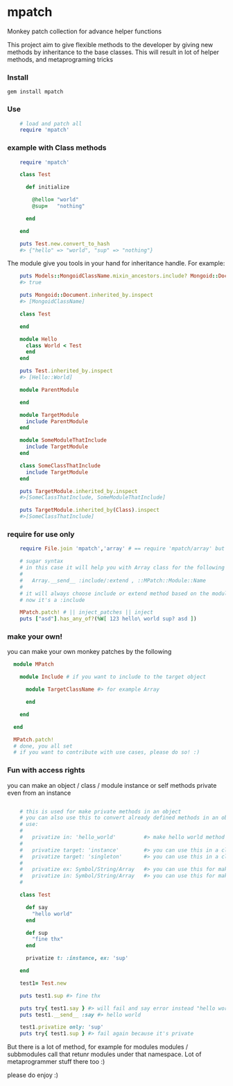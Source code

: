mpatch
======

Monkey patch collection for advance helper functions

This project aim to give flexible methods to the developer by giving new methods by inheritance to the base classes.
This will result in lot of helper methods, and metaprograming tricks


### Install

    gem install mpatch

### Use

```ruby
    # load and patch all
    require 'mpatch'
```

### example with Class methods

```ruby
    require 'mpatch'

    class Test

      def initialize

        @hello= "world"
        @sup=   "nothing"

      end

    end

    puts Test.new.convert_to_hash
    #> {"hello" => "world", "sup" => "nothing"}
```

The module give you tools in your hand for inheritance handle.
For example:

```ruby
    puts Models::MongoidClassName.mixin_ancestors.include? Mongoid::Document
    #> true

    puts Mongoid::Document.inherited_by.inspect
    #> [MongoidClassName]

    class Test

    end

    module Hello
      class World < Test
      end
    end

    puts Test.inherited_by.inspect
    #> [Hello::World]

    module ParentModule

    end

    module TargetModule
      include ParentModule
    end

    module SomeModuleThatInclude
      include TargetModule
    end

    class SomeClassThatInclude
      include TargetModule
    end

    puts TargetModule.inherited_by.inspect
    #>[SomeClassThatInclude, SomeModuleThatInclude]

    puts TargetModule.inherited_by(Class).inspect
    #>[SomeClassThatInclude]
```

### require for use only

```ruby
    require File.join 'mpatch','array' # == require 'mpatch/array' but works on windows alike

    # sugar syntax
    # in this case it will help you with Array class for the following
    #
    #   Array.__send__ :include/:extend , ::MPatch::Module::Name
    #
    # it will always choose include or extend method based on the module use porpuse
    # now it's a :include

    MPatch.patch! # || inject_patches || inject
    puts ["asd"].has_any_of?(%W[ 123 hello\ world sup? asd ])
```

### make your own!

you can make your own monkey patches by the following

```ruby
  module MPatch

    module Include # if you want to include to the target object

      module TargetClassName #> for example Array

      end

    end

  end

  MPatch.patch!
  # done, you all set
  # if you want to contribute with use cases, please do so! :)
```

### Fun with access rights

you can make an object / class / module instance or self methods private even from an instance

```ruby

    # this is used for make private methods in an object
    # you can also use this to convert already defined methods in an object or class
    # use:
    #
    #   privatize in: 'hello_world'         #> make hello world method private in the self obj
    #
    #   privatize target: 'instance'        #> you can use this in a class to make instance methods private
    #   privatize target: 'singleton'       #> you can use this in a class to make self methods private
    #
    #   privatize ex: Symbol/String/Array   #> you can use this for make exceptions what should be not touched in the prcs
    #   privatize in: Symbol/String/Array   #> you can use this for make targeted collection of methods for privatize
    #

    class Test

      def say
        "hello world"
      end

      def sup
        "fine thx"
      end

      privatize t: :instance, ex: 'sup'

    end

    test1= Test.new

    puts test1.sup #> fine thx

    puts try{ test1.say } #> will fail and say error instead "hello world"
    puts test1.__send__ :say #> hello world

    test1.privatize only: 'sup'
    puts try{ test1.sup } #> fail again because it's private

```

But there is a lot of method, for example for modules modules / subbmodules call that retunr modules under that namespace.
Lot of metaprogrammer stuff there too :)

please do enjoy :)

